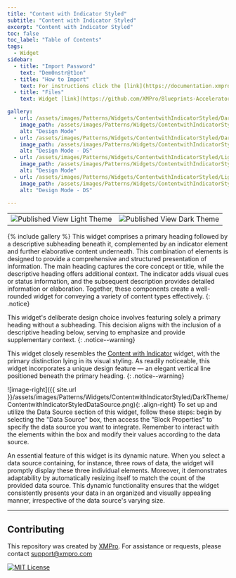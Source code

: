 ```yaml
---
title: "Content with Indicator Styled"
subtitle: "Content with Indicator Styled"
excerpt: "Content with Indicator Styled"
toc: false
toc_label: "Table of Contents"
tags:
  - Widget
sidebar:
  - title: "Import Password"
    text: "Dem0nstr@t1on"
  - title: "How to Import"
    text: For instructions click the [link](https://documentation.xmpro.com/how-tos/apps/manage-widgets#importing-widgets)
  - title: "Files"
    text: Widget [link](https://github.com/XMPro/Blueprints-Accelerators-Patterns/blob/master/Patterns/Widgets/Content%20with%20Indicator.xwid)

gallery:
  - url: /assets/images/Patterns/Widgets/ContentwithIndicatorStyled/DarkTheme/ContentwithIndicatorStyledDesignMode.png
    image_path: /assets/images/Patterns/Widgets/ContentwithIndicatorStyled/DarkTheme/ContentwithIndicatorStyledDesignMode.png
    alt: "Design Mode"
  - url: /assets/images/Patterns/Widgets/ContentwithIndicatorStyled/DarkTheme/ContentwithIndicatorStyledDataSource.png
    image_path: /assets/images/Patterns/Widgets/ContentwithIndicatorStyled/DarkTheme/ContentwithIndicatorStyledDataSource.png
    alt: "Design Mode - DS"
  - url: /assets/images/Patterns/Widgets/ContentwithIndicatorStyled/LightTheme/ContentwithIndicatorStyledDesignMode.png
    image_path: /assets/images/Patterns/Widgets/ContentwithIndicatorStyled/LightTheme/ContentwithIndicatorStyledDesignMode.png
    alt: "Design Mode"
  - url: /assets/images/Patterns/Widgets/ContentwithIndicatorStyled/LightTheme/ContentwithIndicatorStyledDataSource.png
    image_path: /assets/images/Patterns/Widgets/ContentwithIndicatorStyled/LightTheme/ContentwithIndicatorStyledDataSource.png
    alt: "Design Mode - DS"

---
```

<table>
<tr>
  <td><img src="{{ site.url }}/assets/images/Patterns/Widgets/ContentwithIndicatorStyled/LightTheme/ContentwithIndicatorStyledPublishedMode.png" alt="Published View Light Theme"/>
  </td>
  <td><img src="{{ site.url }}/assets/images/Patterns/Widgets/ContentwithIndicatorStyled/DarkTheme/ContentwithIndicatorStyledPublishedMode.png" alt="Published View Dark Theme"/>
  </td>
</tr>
</table>
{% include gallery %}
This widget comprises a primary heading followed by a descriptive subheading beneath it, complemented by an indicator element and further elaborative content underneath. This combination of elements is designed to provide a comprehensive and structured presentation of information. The main heading captures the core concept or title, while the descriptive heading offers additional context. The indicator adds visual cues or status information, and the subsequent description provides detailed information or elaboration. Together, these components create a well-rounded widget for conveying a variety of content types effectively.
{: .notice}

This widget's deliberate design choice involves featuring solely a primary heading without a subheading. This decision aligns with the inclusion of a descriptive heading below, serving to emphasize and provide supplementary context.
{: .notice--warning}

This widget closely resembles the <a href="WidgetContentwithIndicator">Content with Indicator</a> widget, with the primary distinction lying in its visual styling. As readily noticeable, this widget incorporates a unique design feature — an elegant vertical line positioned beneath the primary heading.
{: .notice--warning}

![image-right]({{ site.url }}/assets/images/Patterns/Widgets/ContentwithIndicatorStyled/DarkTheme/ContentwithIndicatorStyledDataSource.png){: .align-right}
To set up and utilize the Data Source section of this widget, follow these steps: begin by selecting the "Data Source" box, then access the "Block Properties" to specify the data source you want to integrate. Remember to interact with the elements within the box and modify their values according to the data source.

An essential feature of this widget is its dynamic nature. When you select a data source containing, for instance, three rows of data, the widget will promptly display these three individual elements. Moreover, it demonstrates adaptability by automatically resizing itself to match the count of the provided data source. This dynamic functionality ensures that the widget consistently presents your data in an organized and visually appealing manner, irrespective of the data source's varying size.
<hr />

## Contributing
This repository was created by <a href="https://xmpro.com/">XMPro</a>. 
For assistance or requests, please contact <a href="mailto:support@xmpro.com">support@xmpro.com</a>

[![MIT License](https://img.shields.io/badge/License-MIT-green.svg)](https://choosealicense.com/licenses/mit/)
